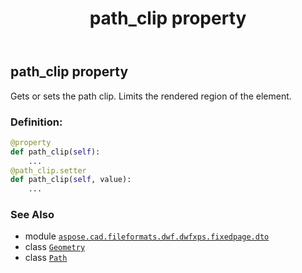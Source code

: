 ﻿---
title: path_clip property
second_title: Aspose.CAD for Python via .NET API References
description: 
type: docs
weight: 130
url: /python-net/aspose.cad.fileformats.dwf.dwfxps.fixedpage.dto/path/path_clip/
is_root: false
---

## path_clip property


Gets or sets the path clip.
Limits the rendered region of the element.
### Definition:
```python
@property
def path_clip(self):
    ...
@path_clip.setter
def path_clip(self, value):
    ...
```

### See Also
* module [`aspose.cad.fileformats.dwf.dwfxps.fixedpage.dto`](../../)
* class [`Geometry`](/cad/python-net/aspose.cad.fileformats.dwf.dwfxps.fixedpage.dto/geometry)
* class [`Path`](/cad/python-net/aspose.cad.fileformats.dwf.dwfxps.fixedpage.dto/path)
